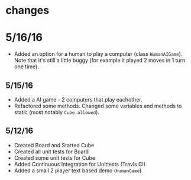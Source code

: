 # changes

# 5/16/16
 - Added an option for a human to play a computer (class `HumanAIGame`). Note that it's still a little buggy (for example it played 2 moves in 1 turn one time).

## 5/15/16

 - Added a AI game - 2 computers that play eachother.
 - Refactored some methods. Changed some variables and methods to static (most notably `Cube.allowed`).

## 5/12/16
 - Created Board and Started Cube
 - Created all unit tests for Board
 - Created some unit tests for Cube
 - Added Continuous Integration for Unittests (Travis CI)
 - Added a small 2 player text based demo (`HumanGame`)
